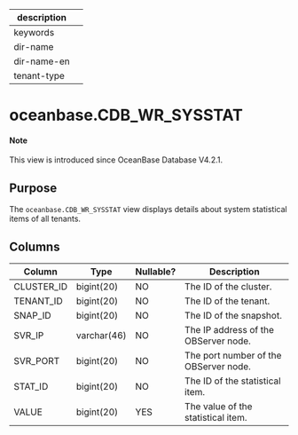 | description ||
|---|---|
| keywords ||
| dir-name ||
| dir-name-en ||
| tenant-type ||

# oceanbase.CDB_WR_SYSSTAT

<main id="notice" type='explain'>
  <h4>Note</h4>
  <p>This view is introduced since OceanBase Database V4.2.1. </p>
</main>

## Purpose

The `oceanbase.CDB_WR_SYSSTAT` view displays details about system statistical items of all tenants. 

## Columns

| **Column** | **Type** | **Nullable?** | **Description** |
| --- | --- | --- | --- |
| CLUSTER_ID | bigint(20) | NO | The ID of the cluster. |
| TENANT_ID | bigint(20) | NO | The ID of the tenant. |
| SNAP_ID | bigint(20) | NO | The ID of the snapshot. |
| SVR_IP | varchar(46) | NO | The IP address of the OBServer node. |
| SVR_PORT | bigint(20) | NO | The port number of the OBServer node. |
| STAT_ID | bigint(20) | NO | The ID of the statistical item. |
| VALUE | bigint(20) | YES | The value of the statistical item. |
